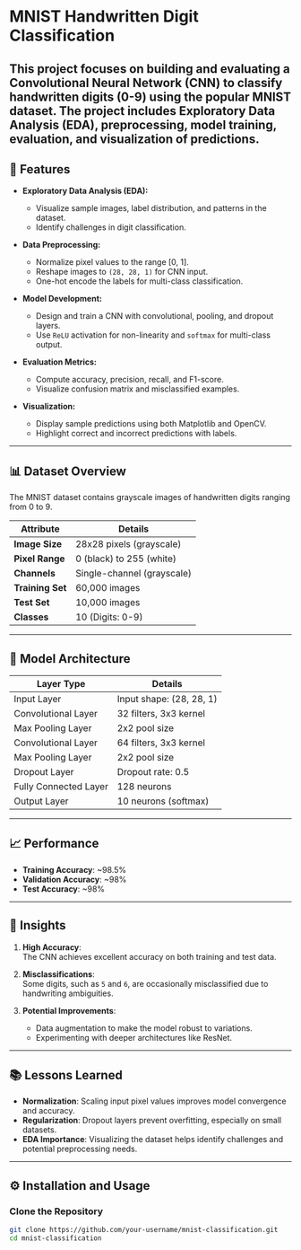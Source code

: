 # **MNIST Handwritten Digit Classification**

This project focuses on building and evaluating a **Convolutional Neural Network (CNN)** to classify handwritten digits (0-9) using the popular **MNIST dataset**. The project includes **Exploratory Data Analysis (EDA)**, preprocessing, model training, evaluation, and visualization of predictions.
---

## **🚀 Features**

- **Exploratory Data Analysis (EDA):**
  - Visualize sample images, label distribution, and patterns in the dataset.
  - Identify challenges in digit classification.

- **Data Preprocessing:**
  - Normalize pixel values to the range [0, 1].
  - Reshape images to `(28, 28, 1)` for CNN input.
  - One-hot encode the labels for multi-class classification.

- **Model Development:**
  - Design and train a CNN with convolutional, pooling, and dropout layers.
  - Use `ReLU` activation for non-linearity and `softmax` for multi-class output.

- **Evaluation Metrics:**
  - Compute accuracy, precision, recall, and F1-score.
  - Visualize confusion matrix and misclassified examples.

- **Visualization:**
  - Display sample predictions using both Matplotlib and OpenCV.
  - Highlight correct and incorrect predictions with labels.

---

## **📊 Dataset Overview**

The MNIST dataset contains grayscale images of handwritten digits ranging from 0 to 9.

| **Attribute**    | **Details**                  |
|-------------------|------------------------------|
| **Image Size**    | 28x28 pixels (grayscale)    |
| **Pixel Range**   | 0 (black) to 255 (white)    |
| **Channels**      | Single-channel (grayscale)  |
| **Training Set**  | 60,000 images               |
| **Test Set**      | 10,000 images               |
| **Classes**       | 10 (Digits: 0-9)           |

---

## **🧠 Model Architecture**

| **Layer Type**       | **Details**              |
|-----------------------|--------------------------|
| Input Layer           | Input shape: (28, 28, 1) |
| Convolutional Layer   | 32 filters, 3x3 kernel   |
| Max Pooling Layer     | 2x2 pool size           |
| Convolutional Layer   | 64 filters, 3x3 kernel   |
| Max Pooling Layer     | 2x2 pool size           |
| Dropout Layer         | Dropout rate: 0.5       |
| Fully Connected Layer | 128 neurons             |
| Output Layer          | 10 neurons (softmax)    |

---

## **📈 Performance**

- **Training Accuracy**: ~98.5%
- **Validation Accuracy**: ~98%
- **Test Accuracy**: ~98%

---

## **📖 Insights**

1. **High Accuracy**:  
   The CNN achieves excellent accuracy on both training and test data.

2. **Misclassifications**:  
   Some digits, such as `5` and `6`, are occasionally misclassified due to handwriting ambiguities.

3. **Potential Improvements**:  
   - Data augmentation to make the model robust to variations.
   - Experimenting with deeper architectures like ResNet.

---

## **📚 Lessons Learned**

- **Normalization**: Scaling input pixel values improves model convergence and accuracy.
- **Regularization**: Dropout layers prevent overfitting, especially on small datasets.
- **EDA Importance**: Visualizing the dataset helps identify challenges and potential preprocessing needs.

---

## **⚙️ Installation and Usage**

### **Clone the Repository**
```bash
git clone https://github.com/your-username/mnist-classification.git
cd mnist-classification

